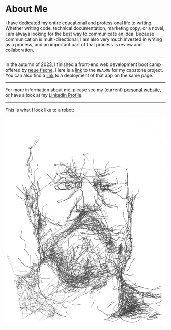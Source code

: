 # About Me

I have dedicated my entire educational and professional life to writing. Whether writing code, technical documentation, marketing copy, or a novel, I am always looking for the best way to communicate an idea. Because communication is multi-directional, I am also very much invested in writing as a process, and an important part of that process is review and collaboration.

---

In the autumn of 2023, I finished a front-end web development boot camp offered by [neue fische](https://www.neuefische.de/bootcamp/web-development). Here is a [link](https://github.com/shrocket/hotel-tishjama#readme) to the `README` for my capstone project. You can also find a [link](https://hotel-tishjama-seven.vercel.app/) to a deployment of that app on the same page.

---

For more information about me, please see my (current) [personal website](https://shawnhuelle.com), or have a look at my [LinkedIn Profile](https://www.linkedin.com/in/shawn-huelle-616560237/).

---

This is what I look like to a robot:

![a relatively messy ballpoint pen portrait of the author drawn by a robot|500](robotportrait3.jpg)